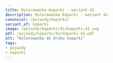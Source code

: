 ```yaml
---
title: Kolorowanka Koparki - wariant 41
description: Kolorowanka Koparki - wariant 41
canonical: /pojazdy/koparki/
variant_of: koparki
image: /pojazdy/koparki/41/koparki-41.svg
pdf: /pojazdy/koparki/41/koparki-41.pdf
alt: "Kolorowanka do druku koparki"
tags:
- pojazdy
- koparki
---
```

